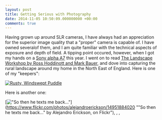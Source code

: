 ```yaml
---
layout: post
title: Getting Serious with Photography
date: 2014-11-05 10:50:09.000000000 +00:00
comments: true
---
```



Having grown up around SLR cameras, I have always had an appreciation for the
superior image quality that a "proper" camera is capable of. I have owned
severalof them, and I am quite familiar with the technical aspects of exposure and
depth of field. A tipping point occured, however, when I got my hands on a
[Sony alpha A7](http://www.bhphotovideo.com/c/product/1008114-REG/sony_ilce7_b_a7_mirrorless_digital_camera.html)
this year. I went on to read
[The Landscape Workshop by Ross Hoddinott and Mark Bauer](http://www.amazon.co.uk/Landscape-Photography-Workshop-Hoddinott-Bauer/dp/1907708979),
and dove into capturing the rural landscape around my home in the North East of
England. Here is one of my "keepers":

[![Rusty, Windswept Puddle](https://farm4.staticflickr.com/3940/15574765295_02bb71fb8f_c.jpg)](https://www.flickr.com/photos/alejandroerickson/15574765295
"Rusty, Windswept Puddle by Alejandro Erickson, on Flickr") 

Here is another one:

[!["So then he texts me back..."](https://farm4.staticflickr.com/3893/14951884020_21af469084.jpg)](https://www.flickr.com/photos/alejandroerickson/14951884020
""So then he texts me back..." by Alejandro Erickson, on Flickr"), , ,


